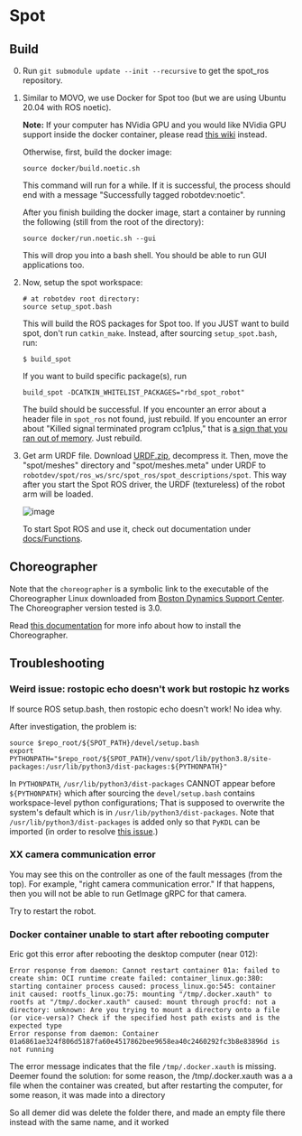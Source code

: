 # Spot

## Build

0. Run `git submodule update --init --recursive` to get the spot_ros repository.

1. Similar to MOVO, we use Docker for Spot too (but we are using
   Ubuntu 20.04 with ROS noetic). 
   
   **Note:** If your computer has NVidia GPU and you
   would like NVidia GPU support inside the docker container, please
   read [this wiki](https://github.com/zkytony/robotdev/wiki/Enabling-Nvidia-Support-in-Docker) instead.
   
   Otherwise, first, build the docker image:
   ```
   source docker/build.noetic.sh
   ```
   This command will run for a while. If it is successful,
   the process should end with a message "Successfully tagged robotdev:noetic".


   After you finish building the docker image, start a container
   by running the following (still from the root of the directory):
   ```
   source docker/run.noetic.sh --gui
   ```
   This will drop you into a bash shell. You should be able to run GUI applications too.

2. Now, setup the spot workspace:
   ```
   # at robotdev root directory:
   source setup_spot.bash
   ```
   This will build the ROS packages for Spot too.
   If you JUST want to build spot, don't run `catkin_make`. Instead,
   after sourcing `setup_spot.bash`, run:
   ```
   $ build_spot
   ```
   If you want to build specific package(s), run
   ```
   build_spot -DCATKIN_WHITELIST_PACKAGES="rbd_spot_robot"
   ```

   The build should be successful. If you encounter an error about
   a header file in `spot_ros` not found, just rebuild. If you encounter
   an error about "Killed signal terminated program cc1plus," that
   is [a sign that you ran out of memory](https://github.com/introlab/rtabmap_ros/issues/95#issuecomment-230366461).
   Just rebuild.
   
3. Get arm URDF file. Download [URDF.zip](https://drive.google.com/file/d/1ZnD4UxcuJSCufE-UVvJBFQtlVohIKtjo/view?usp=sharing),
   decompress it. Then, move the "spot/meshes" directory and "spot/meshes.meta" under URDF to `robotdev/spot/ros_ws/src/spot_ros/spot_descriptions/spot`. 
   This way after you start the Spot ROS driver, the URDF (textureless) of the robot arm will be loaded. 
   
   ![image](https://user-images.githubusercontent.com/7720184/162574583-124b09ed-0676-4236-9cc7-90cf17fdc29f.png)
   
   To start Spot ROS and use it, check out documentation under [docs/Functions](./docs/Functions).


## Choreographer

Note that the `choreographer` is a symbolic link
to the executable of the Choreographer Linux
downloaded from [Boston Dynamics Support Center](https://support.bostondynamics.com/s/downloads).
The Choreographer version tested is 3.0.

Read [this documentation](https://support.bostondynamics.com/s/article/How-to-Install-Choreographer) for more info
about how to install the Choreographer.


## Troubleshooting

### Weird issue: rostopic echo doesn't work but rostopic hz works
If source ROS setup.bash, then rostopic echo doesn't work!
No idea why.

After investigation, the problem is:
```
source $repo_root/${SPOT_PATH}/devel/setup.bash
export PYTHONPATH="$repo_root/${SPOT_PATH}/venv/spot/lib/python3.8/site-packages:/usr/lib/python3/dist-packages:${PYTHONPATH}"
```
In `PYTHONPATH`, `/usr/lib/python3/dist-packages` CANNOT appear before `${PYTHONPATH}`
which after sourcing the `devel/setup.bash` contains workspace-level python configurations;
That is supposed to overwrite the system's default which is in `/usr/lib/python3/dist-packages`.
Note that `/usr/lib/python3/dist-packages` is added only so that `PyKDL` can be imported (in order to resolve [this issue](https://answers.ros.org/question/380142/how-to-install-tf2_geometry_msgs-dependency-pykdl/?answer=395887#post-id-395887).)


### XX camera communication error
You may see this on the controller as one of the fault messages (from the top).
For example, "right camera communication error."
If that happens, then you will not be able to run GetImage gRPC for that camera.

Try to restart the robot.

### Docker container unable to start after rebooting computer
Eric got this error after rebooting the desktop computer (near 012):
```
Error response from daemon: Cannot restart container 01a: failed to create shim: OCI runtime create failed: container_linux.go:380: starting container process caused: process_linux.go:545: container init caused: rootfs_linux.go:75: mounting "/tmp/.docker.xauth" to rootfs at "/tmp/.docker.xauth" caused: mount through procfd: not a directory: unknown: Are you trying to mount a directory onto a file (or vice-versa)? Check if the specified host path exists and is the expected type
Error response from daemon: Container 01a6861ae324f806d5187fa60e4517862bee9658ea40c2460292fc3b8e83896d is not running
```

The error message indicates that the file `/tmp/.docker.xauth` is missing. Deemer found the solution: for some reason, the /tmp/.docker.xauth was a a file when the container was created, but after restarting the computer, for some reason, it was made into a directory

So all demer did was delete the folder there, and made an empty file there instead with the same name, and it worked
